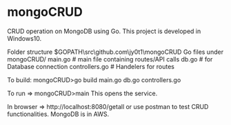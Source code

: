 # mongoCRUD
CRUD operation on MongoDB using Go. This project is developed in Windows10.

Folder structure
$GOPATH\src\github.com\jy0t1\mongoCRUD
Go files under mongoCRUD/
        main.go                # main file containing routes/API calls
        db.go                  # for Database connection
        controllers.go         # Handelers for routes

To build:
mongoCRUD>go build main.go db.go controllers.go

To run => mongoCRUD>main
This opens the service.

In browser => http://localhost:8080/getall
or use postman to test CRUD functionalities. MongoDB is in AWS.
